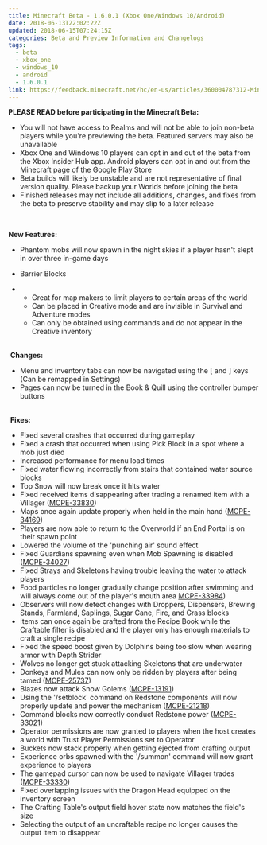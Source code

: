 ```yaml
---
title: Minecraft Beta - 1.6.0.1 (Xbox One/Windows 10/Android)
date: 2018-06-13T22:02:22Z
updated: 2018-06-15T07:24:15Z
categories: Beta and Preview Information and Changelogs
tags:
  - beta
  - xbox_one
  - windows_10
  - android
  - 1.6.0.1
link: https://feedback.minecraft.net/hc/en-us/articles/360004787312-Minecraft-Beta-1-6-0-1-Xbox-One-Windows-10-Android-
---
```


**PLEASE READ before participating in the Minecraft Beta:**

-   You will not have access to Realms and will not be able to join non-beta players while you\'re previewing the beta. Featured servers may also be unavailable
-   Xbox One and Windows 10 players can opt in and out of the beta from the Xbox Insider Hub app. Android players can opt in and out from the Minecraft page of the Google Play Store
-   Beta builds will likely be unstable and are not representative of final version quality. Please backup your Worlds before joining the beta
-   Finished releases may not include all additions, changes, and fixes from the beta to preserve stability and may slip to a later release

  

**New Features:**

-   Phantom mobs will now spawn in the night skies if a player hasn\'t slept in over three in-game days

-   Barrier Blocks

-   -   Great for map makers to limit players to certain areas of the world
    -   Can be placed in Creative mode and are invisible in Survival and Adventure modes
    -   Can only be obtained using commands and do not appear in the Creative inventory\
         

 **Changes:**

-   Menu and inventory tabs can now be navigated using the \[ and \] keys (Can be remapped in Settings)
-   Pages can now be turned in the Book & Quill using the controller bumper buttons\
     

 **Fixes:**

-   Fixed several crashes that occurred during gameplay
-   Fixed a crash that occurred when using Pick Block in a spot where a mob just died
-   Increased performance for menu load times
-   Fixed water flowing incorrectly from stairs that contained water source blocks
-   Top Snow will now break once it hits water
-   Fixed received items disappearing after trading a renamed item with a Villager ([MCPE-33830](https://bugs.mojang.com/browse/MCPE-33830))
-   Maps once again update properly when held in the main hand ([MCPE-34169](https://bugs.mojang.com/browse/MCPE-34169))
-   Players are now able to return to the Overworld if an End Portal is on their spawn point
-   Lowered the volume of the \'punching air\' sound effect
-   Fixed Guardians spawning even when Mob Spawning is disabled ([MCPE-34027](https://bugs.mojang.com/browse/MCPE-34027))
-   Fixed Strays and Skeletons having trouble leaving the water to attack players
-   Food particles no longer gradually change position after swimming and will always come out of the player\'s mouth area [MCPE-33984](https://bugs.mojang.com/browse/MCPE-33984))
-   Observers will now detect changes with Droppers, Dispensers, Brewing Stands, Farmland, Saplings, Sugar Cane, Fire, and Grass blocks
-   Items can once again be crafted from the Recipe Book while the Craftable filter is disabled and the player only has enough materials to craft a single recipe
-   Fixed the speed boost given by Dolphins being too slow when wearing armor with Depth Strider
-   Wolves no longer get stuck attacking Skeletons that are underwater
-   Donkeys and Mules can now only be ridden by players after being tamed ([MCPE-25737](https://bugs.mojang.com/browse/MCPE-25737))
-   Blazes now attack Snow Golems ([MCPE-13191](https://bugs.mojang.com/browse/MCPE-13191))
-   Using the \'/setblock\' command on Redstone components will now properly update and power the mechanism ([MCPE-21218](https://bugs.mojang.com/browse/MCPE-21218))
-   Command blocks now correctly conduct Redstone power ([MCPE-33021](https://bugs.mojang.com/browse/MCPE-33021))
-   Operator permissions are now granted to players when the host creates a world with Trust Player Permissions set to Operator
-   Buckets now stack properly when getting ejected from crafting output
-   Experience orbs spawned with the \'/summon\' command will now grant experience to players
-   The gamepad cursor can now be used to navigate Villager trades ([MCPE-33330](https://bugs.mojang.com/browse/MCPE-33330))
-   Fixed overlapping issues with the Dragon Head equipped on the inventory screen
-   The Crafting Table\'s output field hover state now matches the field\'s size
-   Selecting the output of an uncraftable recipe no longer causes the output item to disappear
